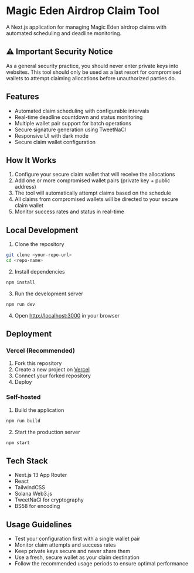 # Magic Eden Airdrop Claim Tool

A Next.js application for managing Magic Eden airdrop claims with automated scheduling and deadline monitoring.

## ⚠️ Important Security Notice
As a general security practice, you should never enter private keys into websites. This tool should only be used as a last resort for compromised wallets to attempt claiming allocations before unauthorized parties do.

## Features
- Automated claim scheduling with configurable intervals
- Real-time deadline countdown and status monitoring
- Multiple wallet pair support for batch operations
- Secure signature generation using TweetNaCl
- Responsive UI with dark mode
- Secure claim wallet configuration

## How It Works
1. Configure your secure claim wallet that will receive the allocations
2. Add one or more compromised wallet pairs (private key + public address)
3. The tool will automatically attempt claims based on the schedule
4. All claims from compromised wallets will be directed to your secure claim wallet
5. Monitor success rates and status in real-time

## Local Development

1. Clone the repository

```bash
git clone <your-repo-url>
cd <repo-name>
```

2. Install dependencies

```bash
npm install
```

3. Run the development server

```bash
npm run dev
```

4. Open [http://localhost:3000](http://localhost:3000) in your browser

## Deployment

### Vercel (Recommended)
1. Fork this repository
2. Create a new project on [Vercel](https://vercel.com)
3. Connect your forked repository
4. Deploy

### Self-hosted
1. Build the application

```bash
npm run build
```

2. Start the production server

```bash
npm start
```

## Tech Stack
- Next.js 13 App Router
- React
- TailwindCSS
- Solana Web3.js
- TweetNaCl for cryptography
- BS58 for encoding

## Usage Guidelines
- Test your configuration first with a single wallet pair
- Monitor claim attempts and success rates
- Keep private keys secure and never share them
- Use a fresh, secure wallet as your claim destination
- Follow the recommended usage periods to ensure optimal performance
